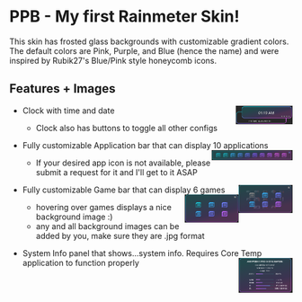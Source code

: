 # PPB - My first Rainmeter Skin!

This skin has frosted glass backgrounds with customizable gradient colors.
The default colors are Pink, Purple, and Blue (hence the name) and were inspired by Rubik27's Blue/Pink style honeycomb icons.

## Features + Images

<img src="https://github.com/MykelMatar/PPB/blob/main/%40Resources/DemoImages/Clock.png" width="20%" align="right"></img>
- Clock with time and date
  - Clock also has buttons to toggle all other configs
  
- Fully customizable Application bar that can display 10 applications   
<img src="https://github.com/MykelMatar/PPB/blob/main/%40Resources/DemoImages/Apps.png" width="30%" align="right"></img>
  - If your desired app icon is not available, please submit a request for it and I'll get to it ASAP

  
- Fully customizable Game bar that can display 6 games
  <img src="https://github.com/MykelMatar/PPB/blob/main/%40Resources/DemoImages/GameBar2.png" width="20%" align="right"></img>
  <img src="https://github.com/MykelMatar/PPB/blob/main/%40Resources/DemoImages/GameBar.png" width="20%" align="right"></img>
  - hovering over games displays a nice background image :)
  - any and all background images can be added by you, make sure they are .jpg format
  
- System Info panel that shows...system info. Requires Core Temp application to function properly
  <img src="https://github.com/MykelMatar/PPB/blob/main/%40Resources/DemoImages/SysInfo.png" width="20%" align="right"></img>
